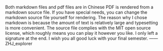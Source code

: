 Both markdown files and pdf files are in Chinese
PDF is rendered from a markdown source file. If you have special needs, you can change the markdown source file yourself for rendering. The reason why I chose markdown is because the amount of text is relatively large and typesetting is more convenient.
The source file complies with the MIT open source license, which roughly means you can play it however you like. I only left a signature at the end.
I wish you all good luck with your final semester.
——ZHJ_explorer
